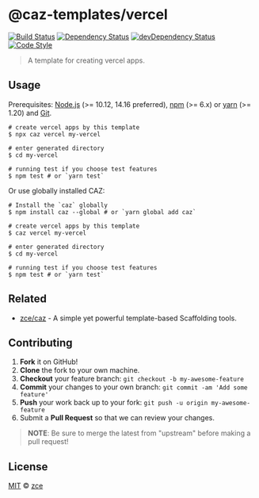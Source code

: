 # @caz-templates/vercel

[![Build Status][travis-img]][travis-url]
[![Dependency Status][dependency-img]][dependency-url]
[![devDependency Status][devdependency-img]][devdependency-url]
[![Code Style][style-img]][style-url]

> A template for creating vercel apps.

## Usage

Prerequisites: [Node.js](https://nodejs.org) (>= 10.12, 14.16 preferred), [npm](https://www.npmjs.com) (>= 6.x) or [yarn](https://yarnpkg.com) (>= 1.20) and [Git](https://git-scm.com).

```shell
# create vercel apps by this template
$ npx caz vercel my-vercel

# enter generated directory
$ cd my-vercel

# running test if you choose test features
$ npm test # or `yarn test`
```

Or use globally installed CAZ:

```shell
# Install the `caz` globally
$ npm install caz --global # or `yarn global add caz`

# create vercel apps by this template
$ caz vercel my-vercel

# enter generated directory
$ cd my-vercel

# running test if you choose test features
$ npm test # or `yarn test`
```

## Related

- [zce/caz](https://github.com/zce/caz) - A simple yet powerful template-based Scaffolding tools.

## Contributing

1. **Fork** it on GitHub!
2. **Clone** the fork to your own machine.
3. **Checkout** your feature branch: `git checkout -b my-awesome-feature`
4. **Commit** your changes to your own branch: `git commit -am 'Add some feature'`
5. **Push** your work back up to your fork: `git push -u origin my-awesome-feature`
6. Submit a **Pull Request** so that we can review your changes.

> **NOTE**: Be sure to merge the latest from "upstream" before making a pull request!

## License

[MIT](LICENSE) &copy; [zce](https://zce.me)



[travis-img]: https://img.shields.io/travis/com/caz-templates/vercel
[travis-url]: https://travis-ci.com/caz-templates/vercel
[dependency-img]: https://img.shields.io/david/caz-templates/vercel
[dependency-url]: https://david-dm.org/caz-templates/vercel
[devdependency-img]: https://img.shields.io/david/dev/caz-templates/vercel
[devdependency-url]: https://david-dm.org/caz-templates/vercel?type=dev
[style-img]: https://img.shields.io/badge/code_style-standard-brightgreen
[style-url]: https://standardjs.com
